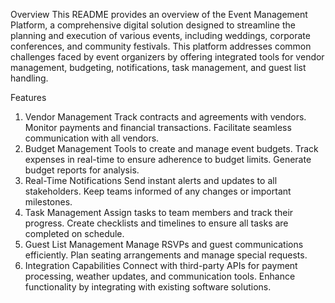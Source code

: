 
Overview
This README provides an overview of the Event Management Platform, a comprehensive digital solution designed to streamline the planning and execution of various events, including weddings, corporate conferences, and community festivals. This platform addresses common challenges faced by event organizers by offering integrated tools for vendor management, budgeting, notifications, task management, and guest list handling.

Features
1. Vendor Management
Track contracts and agreements with vendors.
Monitor payments and financial transactions.
Facilitate seamless communication with all vendors.
2. Budget Management
Tools to create and manage event budgets.
Track expenses in real-time to ensure adherence to budget limits.
Generate budget reports for analysis.
3. Real-Time Notifications
Send instant alerts and updates to all stakeholders.
Keep teams informed of any changes or important milestones.
4. Task Management
Assign tasks to team members and track their progress.
Create checklists and timelines to ensure all tasks are completed on schedule.
5. Guest List Management
Manage RSVPs and guest communications efficiently.
Plan seating arrangements and manage special requests.
6. Integration Capabilities
Connect with third-party APIs for payment processing, weather updates, and communication tools.
Enhance functionality by integrating with existing software solutions.

